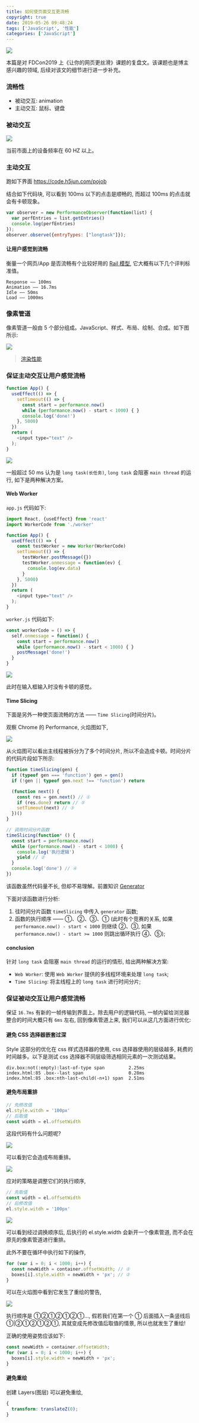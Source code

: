 ```yaml
---
title: 如何使页面交互更流畅
copyright: true
date: 2019-05-26 09:48:24
tags: ['JavaScript', '性能']
categories: ['JavaScript']
---
```


![](http://with.muyunyun.cn/7f0c7b0e28fbeccf363daf5ee47d7105.jpg-muyy)

本篇是对 FDCon2019 上《让你的网页更丝滑》课题的复盘文。该课题也是博主感兴趣的领域, 后续对该文的细节进行进一步补充。

<!--more-->

### 流畅性

* 被动交互: animation
* 主动交互: 鼠标、键盘

### 被动交互

![](http://with.muyunyun.cn/23b109b73c8296e2c0d9178d214f33f0.jpg-400)

当前市面上的设备频率在 60 HZ 以上。

### 主动交互

跑如下界面 https://code.h5jun.com/pojob

结合如下代码块, 可以看到 100ms 以下的点击是顺畅的, 而超过 100ms 的点击就会有卡顿现象。

```js
var observer = new PerformanceObserver(function(list) {
  var perfEntries = list.getEntries()
  console.log(perfEntries)
});
observer.observe({entryTypes: ["longtask"]});
```

#### 让用户感觉到流畅

衡量一个网页/App 是否流畅有个比较好用的 [Rail 模型](https://developers.google.com/web/fundamentals/performance/rail), 它大概有以下几个评判标准值。

```
Response —— 100ms
Animation —— 16.7ms
Idle —— 50ms
Load —— 1000ms
```

### 像素管道

像素管道一般由 5 个部分组成。JavaScript、样式、布局、绘制、合成。如下图所示:

![](http://with.muyunyun.cn/a4498ef249fafc3d47f1443df4108256.jpg)

> [渲染性能](https://developers.google.com/web/fundamentals/performance/rendering/?hl=zh-cn)

### 保证主动交互让用户感觉流畅

```js
function App() {
  useEffect(() => {
    setTimeout(() => {
      const start = performance.now()
      while (performance.now() - start < 1000) { }
      console.log('done!')
    }, 5000)
  })
  return (
    <input type="text" />
  );
}
```

![](http://with.muyunyun.cn/574ac0a2b41a78fdb00f2db3d250de37.jpg-400)

一般超过 50 ms 认为是 `long task(长任务)`, `long task` 会阻塞 `main thread` 的运行, 如下是两种解决方案。

#### Web Worker

`app.js` 代码如下:

```js
import React, {useEffect} from 'react'
import WorkerCode from './worker'

function App() {
  useEffect(() => {
    const testWorker = new Worker(WorkerCode)
    setTimeout(() => {
      testWorker.postMessage({})
      testWorker.onmessage = function(ev) {
        console.log(ev.data)
      }
    }, 5000)
  })
  return (
    <input type="text" />
  );
}
```

`worker.js` 代码如下:

```js
const workerCode = () => {
  self.onmessage = function() {
    const start = performance.now()
    while (performance.now() - start < 1000) { }
    postMessage('done!')
  }
}
```

![](http://with.muyunyun.cn/df7d2b274685c20638cdde68cb54927d.jpg)

此时在输入框输入时没有卡顿的感觉。

#### Time Slicing

下面是另外一种使页面流畅的方法 —— `Time Slicing`(时间分片)。

观察 Chrome 的 Performance, 火焰图如下,

![](http://with.muyunyun.cn/8cbc0ea884095aa25a79bd9d474ff2e5.jpg)

从火焰图可以看出主线程被拆分为了多个时间分片, 所以不会造成卡顿。时间分片的代码片段如下所示:

```js
function timeSlicing(gen) {
  if (typeof gen === 'function') gen = gen()
  if (!gen || typeof gen.next !== 'function') return

  (function next() {
    const res = gen.next() // ①
    if (res.done) return // ⑤
    setTimeout(next) // ③
  })()
}

// 调用时间分片函数
timeSlicing(function* () {
  const start = performance.now()
  while (performance.now() - start < 1000) {
    console.log('执行逻辑')
    yield // ②
  }
  console.log('done') // ④
})
```

该函数虽然代码量不长, 但却不易理解。前置知识 [Generator](https://github.com/MuYunyun/blog/blob/master/BasicSkill/readES6/Generator.md)

下面对该函数进行分析:

1. 往时间分片函数 `timeSlicing` 中传入 `generator` 函数;
2. 函数的执行顺序 —— ①、②、③、① (此时有个竞赛的关系, 如果 `performance.now() - start < 1000` 则继续 ②、③, 如果 `performance.now() - start >= 1000` 则跳出循环执行 ④、⑤);

#### conclusion

针对 `long task` 会阻塞 `main thread` 的运行的情形, 给出两种解决方案:

* `Web Worker`: 使用 `Web Worker` 提供的多线程环境来处理 `long task`;
* `Time Slicing`: 将主线程上的 `long task` 进行时间分片;

### 保证被动交互让用户感觉流畅

保证 `16.7ms` 有新的一帧传输到界面上。除去用户的逻辑代码, 一帧内留给浏览器整合的时间大概只有 `6ms` 左右, 回到像素管道上来, 我们可以从这几方面进行优化:

#### 避免 CSS 选择器嵌套过深

Style 这部分的优化在 css 样式选择器的使用, css 选择器使用的层级越多, 耗费的时间越多。以下是测试 css 选择器不同层级筛选相同元素的一次测试结果。

```
div.box:not(:empty):last-of-type span         2.25ms
index.html:85 .box--last span                 0.28ms
index.html:85 .box:nth-last-child(-n+1) span  2.51ms
```

#### 避免布局重排

```js
// 先修改值
el.style.witdh = '100px'
// 后取值
const width = el.offsetWidth
```

这段代码有什么问题呢?

![](http://with.muyunyun.cn/9f446b40c45fa93b26bf91927e84c676.jpg)

可以看到它会造成布局重排。

![](http://with.muyunyun.cn/02a6a152cb141781df115840495ed356.jpg)

应对的策略是调整它们的执行顺序,

```js
// 先取值
const width = el.offsetWidth
// 后修改值
el.style.witdh = '100px'
```

![](http://with.muyunyun.cn/b84405a014e98f0903703f7d45b9497d.jpg)

可以看到经过调换顺序后, 后执行的 el.style.width 会新开一个像素管道, 而不会在原先的像素管道进行重排。

此外不要在循环中执行如下的操作,

```js
for (var i = 0; i < 1000; i++) {
  const newWidth = container.offsetWidth; // ①
  boxes[i].style.width = newWidth + 'px'; // ②
}
```

可以在火焰图中看到它发生了重绘的警告,

![](http://with.muyunyun.cn/4ee7202c8d28e685a9cd347061eb39e9.jpg)

执行顺序是 ①②①②①②①..., 假若我们在第一个 ① 后面插入一条竖线后 ①|②①②①②①, 其就变成先修改值后取值的情景, 所以也就发生了重绘!

正确的使用姿势应该如下:

```js
const newWidth = container.offsetWidth;
for (var i = 0; i < 1000; i++) {
  boxes[i].style.width = newWidth + 'px';
}
```

#### 避免重绘

创建 Layers(图层) 可以避免重绘,

```css
{
  transform: translateZ(0);
}
```